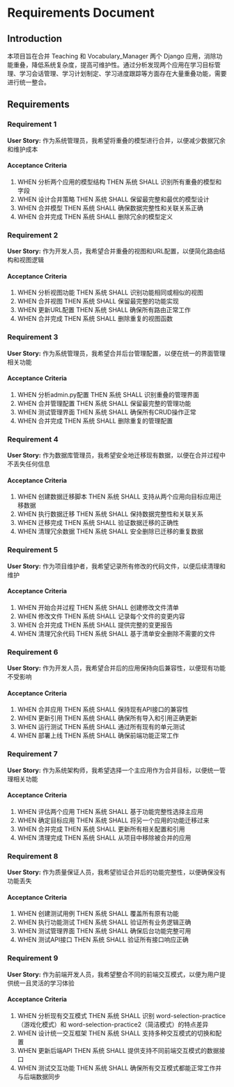 # Requirements Document

## Introduction

本项目旨在合并 Teaching 和 Vocabulary_Manager 两个 Django 应用，消除功能重叠，降低系统复杂度，提高可维护性。通过分析发现两个应用在学习目标管理、学习会话管理、学习计划制定、学习进度跟踪等方面存在大量重叠功能，需要进行统一整合。

## Requirements

### Requirement 1

**User Story:** 作为系统管理员，我希望将重叠的模型进行合并，以便减少数据冗余和维护成本

#### Acceptance Criteria

1. WHEN 分析两个应用的模型结构 THEN 系统 SHALL 识别所有重叠的模型和字段
2. WHEN 设计合并策略 THEN 系统 SHALL 保留最完整和最优的模型设计
3. WHEN 合并模型 THEN 系统 SHALL 确保数据完整性和关联关系正确
4. WHEN 合并完成 THEN 系统 SHALL 删除冗余的模型定义

### Requirement 2

**User Story:** 作为开发人员，我希望合并重叠的视图和URL配置，以便简化路由结构和视图逻辑

#### Acceptance Criteria

1. WHEN 分析视图功能 THEN 系统 SHALL 识别功能相同或相似的视图
2. WHEN 合并视图 THEN 系统 SHALL 保留最完整的功能实现
3. WHEN 更新URL配置 THEN 系统 SHALL 确保所有路由正常工作
4. WHEN 合并完成 THEN 系统 SHALL 删除重复的视图函数

### Requirement 3

**User Story:** 作为系统管理员，我希望合并后台管理配置，以便在统一的界面管理相关功能

#### Acceptance Criteria

1. WHEN 分析admin.py配置 THEN 系统 SHALL 识别重叠的管理界面
2. WHEN 合并管理配置 THEN 系统 SHALL 保留最完整的管理功能
3. WHEN 测试管理界面 THEN 系统 SHALL 确保所有CRUD操作正常
4. WHEN 合并完成 THEN 系统 SHALL 删除重复的管理配置

### Requirement 4

**User Story:** 作为数据库管理员，我希望安全地迁移现有数据，以便在合并过程中不丢失任何信息

#### Acceptance Criteria

1. WHEN 创建数据迁移脚本 THEN 系统 SHALL 支持从两个应用向目标应用迁移数据
2. WHEN 执行数据迁移 THEN 系统 SHALL 保持数据完整性和关联关系
3. WHEN 迁移完成 THEN 系统 SHALL 验证数据迁移的正确性
4. WHEN 清理冗余数据 THEN 系统 SHALL 安全删除已迁移的重复数据

### Requirement 5

**User Story:** 作为项目维护者，我希望记录所有修改的代码文件，以便后续清理和维护

#### Acceptance Criteria

1. WHEN 开始合并过程 THEN 系统 SHALL 创建修改文件清单
2. WHEN 修改文件 THEN 系统 SHALL 记录每个文件的变更内容
3. WHEN 合并完成 THEN 系统 SHALL 提供完整的变更报告
4. WHEN 清理冗余代码 THEN 系统 SHALL 基于清单安全删除不需要的文件

### Requirement 6

**User Story:** 作为开发人员，我希望合并后的应用保持向后兼容性，以便现有功能不受影响

#### Acceptance Criteria

1. WHEN 合并应用 THEN 系统 SHALL 保持现有API接口的兼容性
2. WHEN 更新引用 THEN 系统 SHALL 确保所有导入和引用正确更新
3. WHEN 运行测试 THEN 系统 SHALL 通过所有现有的单元测试
4. WHEN 部署上线 THEN 系统 SHALL 确保前端功能正常工作

### Requirement 7

**User Story:** 作为系统架构师，我希望选择一个主应用作为合并目标，以便统一管理相关功能

#### Acceptance Criteria

1. WHEN 评估两个应用 THEN 系统 SHALL 基于功能完整性选择主应用
2. WHEN 确定目标应用 THEN 系统 SHALL 将另一个应用的功能迁移过来
3. WHEN 合并完成 THEN 系统 SHALL 更新所有相关配置和引用
4. WHEN 清理完成 THEN 系统 SHALL 从项目中移除被合并的应用

### Requirement 8

**User Story:** 作为质量保证人员，我希望验证合并后的功能完整性，以便确保没有功能丢失

#### Acceptance Criteria

1. WHEN 创建测试用例 THEN 系统 SHALL 覆盖所有原有功能
2. WHEN 执行功能测试 THEN 系统 SHALL 验证所有业务逻辑正确
3. WHEN 测试管理界面 THEN 系统 SHALL 确保后台功能完整可用
4. WHEN 测试API接口 THEN 系统 SHALL 验证所有接口响应正确

### Requirement 9

**User Story:** 作为前端开发人员，我希望整合不同的前端交互模式，以便为用户提供统一且灵活的学习体验

#### Acceptance Criteria

1. WHEN 分析现有交互模式 THEN 系统 SHALL 识别 word-selection-practice（游戏化模式）和 word-selection-practice2（简洁模式）的特点差异
2. WHEN 设计统一交互框架 THEN 系统 SHALL 支持多种交互模式的切换和配置
3. WHEN 更新后端API THEN 系统 SHALL 提供支持不同前端交互模式的数据接口
4. WHEN 测试交互功能 THEN 系统 SHALL 确保所有交互模式都能正常工作并与后端数据同步